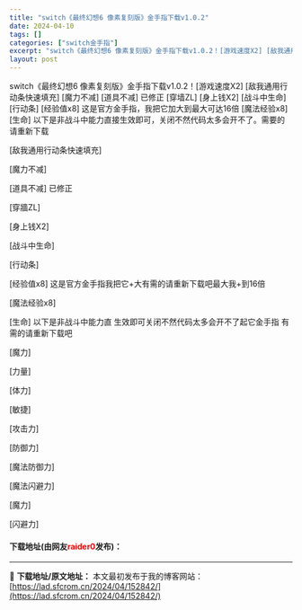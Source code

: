 ```yaml
---
title: "switch《最终幻想6 像素复刻版》金手指下载v1.0.2"
date: 2024-04-10
tags: []
categories: ["switch金手指"]
excerpt: "switch《最终幻想6 像素复刻版》金手指下载v1.0.2！[游戏速度X2] [敌我通用行动条快速填充] [魔力不减] [道具不减] 已修正 [穿墙ZL] [身上钱X2] [战斗中生命] [行动条] [经验值x8] 这是官方金手指，我把它加大到最大可达16倍 [魔法经验x8] [生命] 以下是非战&hellip;"
layout: post
---
```


 <p>switch《最终幻想6 像素复刻版》金手指下载v1.0.2！[游戏速度X2] [敌我通用行动条快速填充] [魔力不减] [道具不减] 已修正 [穿墙ZL] [身上钱X2] [战斗中生命] [行动条] [经验值x8] 这是官方金手指，我把它加大到最大可达16倍 [魔法经验x8] [生命] 以下是非战斗中能力直接生效即可，关闭不然代码太多会开不了。需要的请重新下载</p> <p>[敌我通用行动条快速填充]</p> <p>[魔力不减]</p> <p>[道具不减] 已修正</p> <p>[穿牆ZL]</p> <p>[身上钱X2]</p> <p>[战斗中生命]</p> <p>[行动条]</p> <p>[经验值x8] 这是官方金手指我把它+大有需的请重新下载吧最大我+到16倍</p> <p>[魔法经验x8]</p> <p>[生命] 以下是非战斗中能力直 生效即可关闭不然代码太多会开不了起它金手指 有需的请重新下载吧</p> <p>[魔力]</p> <p>[力量]</p> <p>[体力]</p> <p>[敏捷]</p> <p>[攻击力]</p> <p>[防御力]</p> <p>[魔法防御力]</p> <p>[魔法闪避力]</p> <p>[魔力]</p> <p>[闪避力]</p> <p><h4>下载地址(由网友<font color="red">raider0</font>发布)：</h4></p> 

---
📖 **下载地址/原文地址：** 本文最初发布于我的博客网站：[https://lad.sfcrom.cn/2024/04/152842/](https://lad.sfcrom.cn/2024/04/152842/)

